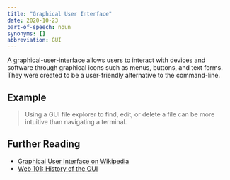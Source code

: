 ```yaml
---
title: "Graphical User Interface"
date: 2020-10-23
part-of-speech: noun
synonyms: []
abbreviation: GUI
---
```


A graphical-user-interface allows users to interact with devices and software
through graphical icons such as menus, buttons, and text forms. They were
created to be a user-friendly alternative to the command-line.

## Example

> Using a GUI file explorer to find, edit, or delete a file can be more intuitive than
navigating a terminal.

## Further Reading
- [Graphical User Interface on
  Wikipedia](https://en.wikipedia.org/wiki/Graphical_user_interface)
- [Web 101: History of the
  GUI](https://www.wired.com/1997/12/web-101-a-history-of-the-gui/)
